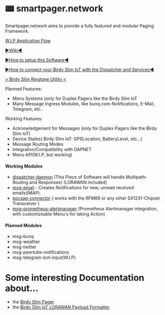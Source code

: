 # 📟 smartpager.network

Smartpager.network aims to provide a fully featured and modular Paging Framework.

[W.I.P Application Flow](https://github.com/smartpager-network/smartpager-network.github.io/blob/master/Basisfunctionaliteit%20SmartpagerNetwork.pdf)

[►Wiki◄](https://github.com/smartpager-network/smartpager-network.github.io/wiki)

[►How to setup this Software◄](https://github.com/smartpager-network/smartpager-network.github.io/wiki/How-to-Setup-the-smartpager.network-Framework)

[►How to connect your Birdy Slim IoT with the Dispatcher and Services◄](https://github.com/smartpager-network/smartpager-network.github.io/wiki/How-to-connect-your-Birdy-Slim-IoT-with-the-Dispatcher-and-Services)

[> Birdy Slim Ringtone Utility <](https://smartpager.network/birdy-ringtone-utility/)

Planned Features:
- Menu Systems (only for Duplex Pagers like the Birdy Slim IoT
- Many Message Ingress Modules, like bunq.com-Notifications, E-Mail, Telegram, etc..

Working Features:
- Acknowledgement for Messages (only for Duplex Pagers like the Birdy Slim IoT)
- Device States( Birdy Slim IoT: GPSLocation, BatteryLevel, etc...)
- Message Routing Modes
- Integration/Compatibility with DAPNET
- Menu API(W.I.P, but working)

#### Working Modules
- [dispatcher-daemon](https://github.com/smartpager-network/pager-daemon) (This Piece of Software will handle Multipath-Routing and Responses) (LORAWAN included)
- [msg-email](https://github.com/smartpager-network/msg-email) - Creates Notifications for new, unread received emails(IMAP).
- [pocsag-connector](https://github.com/smartpager-network/pocsag-connector) ( works with the RFM69 or any other SX1231-Chipset Transceiver )
- [msg-prometheus-alertmanager](https://github.com/smartpager-network/msg-prometheus-alertmanager) (Prometheus Alertmanager integration, with customizeable Menu's for taking Action)

#### Planned Modules
- msg-bunq
- msg-weather
- msg-twitter
- msg-peertube-notifications
- msg-telegram-bot-input(W.I.P)

# Some interesting Documentation about...
- the [Birdy Slim Pager](https://github.com/smartpager-network/smartpager-network.github.io/blob/master/BirdySlimDocumentation.md)
- the [Birdy Slim IoT LORAWAN Payload Formatter](https://github.com/smartpager-network/smartpager-network.github.io/blob/master/birdy-slim-iot/payload-formatters/testing.md)
